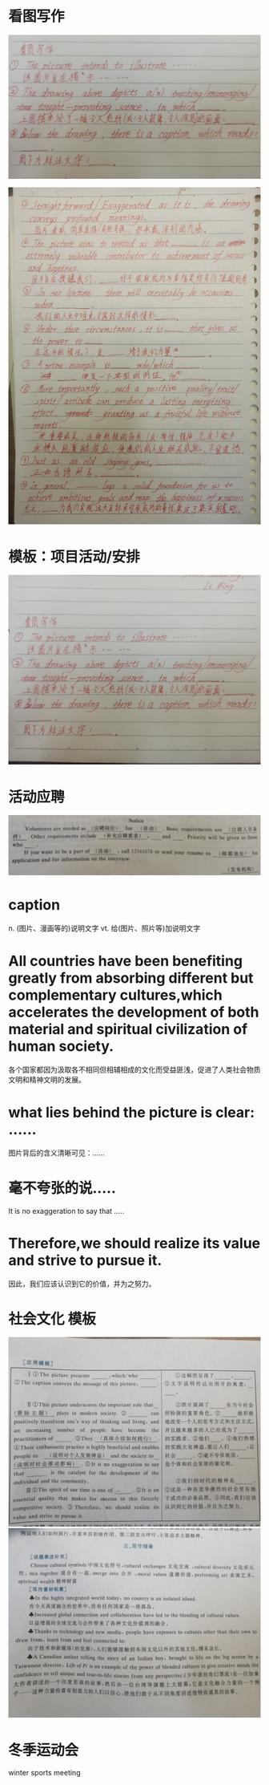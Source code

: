 # 看图写作

![image-20231016165138187](assets/image-20231016165138187.png)

![IMG_20231016_172433](assets/IMG_20231016_172433.jpg)



# 模板：项目活动/安排

![IMG_20231016_164604](assets/IMG_20231016_164604.jpg)

# 活动应聘

![image-20231030210257078](assets/image-20231030210257078.png)

# caption

n.
(图片、漫画等的)说明文字
vt.
给(图片、照片等)加说明文字

# All countries have been benefiting greatly from absorbing different but complementary cultures,which accelerates the development of both material and spiritual civilization of human society.

各个国家都因为汲取各不相同但相辅相成的文化而受益匪浅，促进了人类社会物质文明和精神文明的发展。

# what lies behind the picture is clear: ......

图片背后的含义清晰可见：......

# 毫不夸张的说.....

It is no exaggeration to say that .....

# Therefore,we should realize its value and strive to pursue it.

因此，我们应该认识到它的价值，并为之努力。

# 社会文化 模板

![IMG_20231030_213648](assets/IMG_20231030_213648.jpg)
![IMG_20231030_213642](assets/IMG_20231030_213642.jpg)

# 冬季运动会

winter sports meeting

